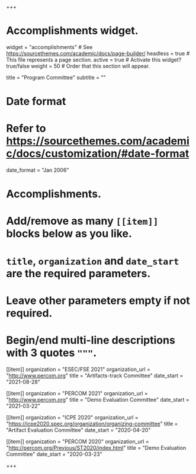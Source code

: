 +++
# Accomplishments widget.
widget = "accomplishments"  # See https://sourcethemes.com/academic/docs/page-builder/
headless = true  # This file represents a page section.
active = true  # Activate this widget? true/false
weight = 50  # Order that this section will appear.

title = "Program Committee"
subtitle = ""

# Date format
#   Refer to https://sourcethemes.com/academic/docs/customization/#date-format
date_format = "Jan 2006"

# Accomplishments.
#   Add/remove as many `[[item]]` blocks below as you like.
#   `title`, `organization` and `date_start` are the required parameters.
#   Leave other parameters empty if not required.
#   Begin/end multi-line descriptions with 3 quotes `"""`.

[[item]]
  organization = "ESEC/FSE 2021"
  organization_url = "http://www.percom.org"
  title = "Artifacts-track Committee"
  date_start = "2021-08-28"

[[item]]
  organization = "PERCOM 2021"
  organization_url = "http://www.percom.org"
  title = "Demo Evaluation Committee"
  date_start = "2021-03-22"


[[item]]
  organization = "ICPE 2020"
  organization_url = "https://icpe2020.spec.org/organization/organizing-committee"
  title = "Artifact Evaluation Committee"
  date_start = "2020-04-20"

[[item]]
  organization = "PERCOM 2020"
  organization_url = "http://percom.org/Previous/ST2020/index.html"
  title = "Demo Evaluation Committee"
  date_start = "2020-03-23"	

+++
